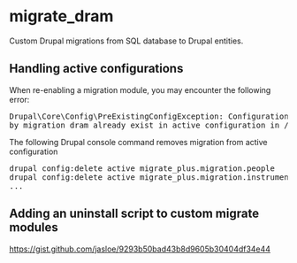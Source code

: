 # migrate_dram
Custom Drupal migrations from SQL database to Drupal entities.

## Handling active configurations
When re-enabling a migration module, you may encounter the following error:
<pre>
Drupal\Core\Config\PreExistingConfigException: Configuration objects (migrate_plus.migration.people) provided[error]
by migration_dram already exist in active configuration in /var/www/drupal/web/core/lib/Drupal/Core/Config/PreExistingConfigException.php:65</pre>
The following Drupal console command removes migration from active configuration
<pre>drupal config:delete active migrate_plus.migration.people
drupal config:delete active migrate_plus.migration.instrument
...
</pre>

## Adding an uninstall script to custom migrate modules

https://gist.github.com/jasloe/9293b50bad43b8d9605b30404df34e44
